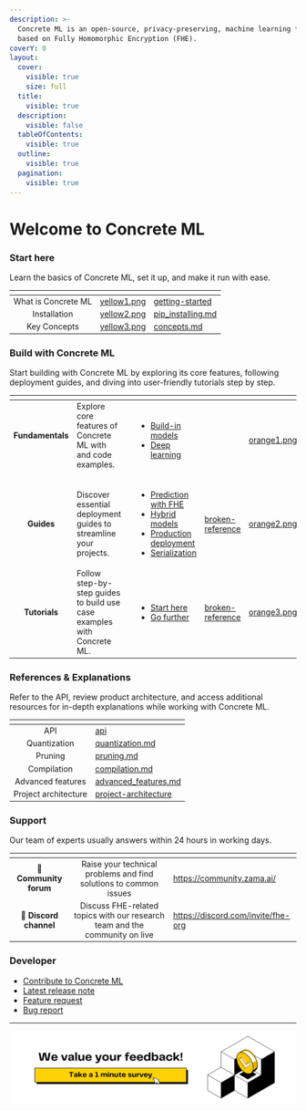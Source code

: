 ```yaml
---
description: >-
  Concrete ML is an open-source, privacy-preserving, machine learning framework
  based on Fully Homomorphic Encryption (FHE).
coverY: 0
layout:
  cover:
    visible: true
    size: full
  title:
    visible: true
  description:
    visible: false
  tableOfContents:
    visible: true
  outline:
    visible: true
  pagination:
    visible: true
---
```


# Welcome to Concrete ML

### Start here

Learn the basics of Concrete ML, set it up, and make it run with ease.

<table data-view="cards"><thead><tr><th align="center"></th><th data-hidden data-card-cover data-type="files"></th><th data-hidden data-card-target data-type="content-ref"></th></tr></thead><tbody><tr><td align="center">What is Concrete ML</td><td><a href=".gitbook/assets/yellow1.png">yellow1.png</a></td><td><a href="getting-started/">getting-started</a></td></tr><tr><td align="center">Installation</td><td><a href=".gitbook/assets/yellow2.png">yellow2.png</a></td><td><a href="getting-started/pip_installing.md">pip_installing.md</a></td></tr><tr><td align="center">Key Concepts</td><td><a href=".gitbook/assets/yellow3.png">yellow3.png</a></td><td><a href="getting-started/concepts.md">concepts.md</a></td></tr></tbody></table>

### Build with Concrete ML

Start building with Concrete ML by exploring its core features, following deployment guides, and diving into user-friendly tutorials step by step.

<table data-view="cards"><thead><tr><th align="center"></th><th></th><th></th><th></th><th data-hidden data-card-target data-type="content-ref"></th><th data-hidden data-card-cover data-type="files"></th></tr></thead><tbody><tr><td align="center"><strong>Fundamentals</strong><br><br></td><td>Explore core features of Concrete ML with and code examples.<br><br></td><td></td><td><ul><li><a href="broken-reference/">Build-in models</a></li><li><a href="broken-reference/">Deep learning</a></li></ul></td><td></td><td><a href=".gitbook/assets/orange1.png">orange1.png</a></td></tr><tr><td align="center"><strong>Guides</strong></td><td>Discover essential deployment guides to streamline your projects.</td><td></td><td><ul><li><a href="guides/prediction_with_fhe.md">Prediction with FHE</a></li><li><a href="guides/hybrid-models.md">Hybrid models</a></li><li><a href="guides/client_server.md">Production deployment</a></li><li><a href="guides/serialization.md">Serialization</a></li></ul></td><td><a href="broken-reference/">broken-reference</a></td><td><a href=".gitbook/assets/orange2.png">orange2.png</a></td></tr><tr><td align="center"><strong>Tutorials</strong></td><td>Follow step-by-step guides to build use case examples with Concrete ML.</td><td></td><td><ul><li><a href="tutorials/showcase.md#start-here">Start here</a></li><li><a href="tutorials/showcase.md#go-further">Go further</a></li></ul></td><td><a href="broken-reference/">broken-reference</a></td><td><a href=".gitbook/assets/orange3.png">orange3.png</a></td></tr></tbody></table>

### References & Explanations

Refer to the API, review product architecture, and access additional resources for in-depth explanations while working with Concrete ML.

<table data-view="cards"><thead><tr><th align="center"></th><th data-hidden data-card-target data-type="content-ref"></th></tr></thead><tbody><tr><td align="center">API</td><td><a href="references/api/">api</a></td></tr><tr><td align="center">Quantization</td><td><a href="explanations/quantization.md">quantization.md</a></td></tr><tr><td align="center">Pruning</td><td><a href="explanations/pruning.md">pruning.md</a></td></tr><tr><td align="center">Compilation</td><td><a href="explanations/compilation.md">compilation.md</a></td></tr><tr><td align="center">Advanced features</td><td><a href="explanations/advanced_features.md">advanced_features.md</a></td></tr><tr><td align="center">Project architecture</td><td><a href="explanations/project-architecture/">project-architecture</a></td></tr></tbody></table>

### Support

Our team of experts usually answers within 24 hours in working days.

<table data-card-size="large" data-view="cards"><thead><tr><th align="center"></th><th align="center"></th><th data-hidden data-card-target data-type="content-ref"></th></tr></thead><tbody><tr><td align="center">💬 <strong>Community forum</strong></td><td align="center">Raise your technical problems and find solutions to common issues</td><td><a href="https://community.zama.ai/">https://community.zama.ai/</a></td></tr><tr><td align="center">👾 <strong>Discord channel</strong></td><td align="center">Discuss FHE-related topics with our research team and the community on live</td><td><a href="https://discord.com/invite/fhe-org">https://discord.com/invite/fhe-org</a></td></tr></tbody></table>

### Developer

* [Contribute to Concrete ML](developer/contributing.md)
* [Latest release note](https://github.com/zama-ai/concrete-ml/releases)
* [Feature request](https://github.com/zama-ai/concrete-ml/issues/new?assignees=\&labels=feature\&projects=\&template=feature\_request.md)
* [Bug report](https://github.com/zama-ai/concrete-ml/issues/new?assignees=\&labels=bug\&projects=\&template=bug\_report.md)

***

[![](<.gitbook/assets/feedback light.png>)](https://zama-project.webflow.io/developer-survey)
